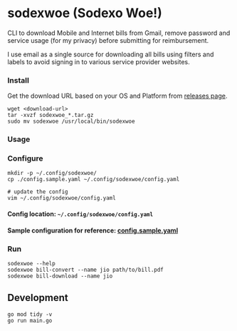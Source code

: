 # sodexwoe (Sodexo Woe!)

CLI to download Mobile and Internet bills from Gmail, remove password and service usage (for my privacy) before submitting for reimbursement.

I use email as a single source for downloading all bills using filters and labels to avoid signing in to various service provider websites.

### Install

Get the download URL based on your OS and Platform from [releases page](https://github.com/arunvelsriram/sodexwoe/releases/latest).

```
wget <download-url>
tar -xvzf sodexwoe_*.tar.gz
sudo mv sodexwoe /usr/local/bin/sodexwoe
```

### Usage

### Configure

```
mkdir -p ~/.config/sodexwoe/
cp ./config.sample.yaml ~/.config/sodexwoe/config.yaml

# update the config
vim ~/.config/sodexwoe/config.yaml
```

#### Config location: `~/.config/sodexwoe/config.yaml`
#### Sample configuration for reference: [config.sample.yaml](config.sample.yaml)

### Run

```
sodexwoe --help
sodexwoe bill-convert --name jio path/to/bill.pdf
sodexwoe bill-download --name jio
```

## Development

```
go mod tidy -v
go run main.go
```
